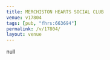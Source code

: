 ```yaml
---
title: MERCHISTON HEARTS SOCIAL CLUB
venue: v17804
tags: [pub, "fhrs:663694"]
permalink: /v/17804/
layout: venue
---
```

null